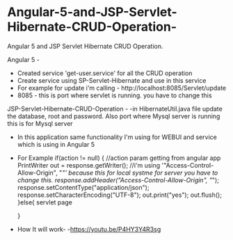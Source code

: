 # Angular-5-and-JSP-Servlet-Hibernate-CRUD-Operation-
Angular 5 and JSP Servlet Hibernate CRUD Operation.

Angular 5 -
 - Created service 'get-user.service' for all the CRUD operation
 - Create service using SP-Servlet-Hibernate and use in this service
 - For example for update i'm calling  - http://localhost:8085/Servlet/update
 - 8085 - this is port where servlet is running. you have to change this
 
 
 JSP-Servlet-Hibernate-CRUD-Operation - 
  -in HibernateUtil.java file update the database, root and password. Also port where Mysql server is running
 this is for Mysql server
 - In this application same functionality I'm using for WEBUI and service which is using in Angular 5
 -  For Example
 if(action != null) { //action param getting from angular app
	 PrintWriter out = response.getWriter();
	 //i'm using '"Access-Control-Allow-Origin", "*"' because this for local systme for server you have to change this.
	 response.addHeader("Access-Control-Allow-Origin", "*");   
	 response.setContentType("application/json");
	 response.setCharacterEncoding("UTF-8");
	 out.print("yes");
	 out.flush();
 }else{
	servlet page

	}
	
	
- How It will work- 
-https://youtu.be/P4HY3Y4R3sg
	 
 
